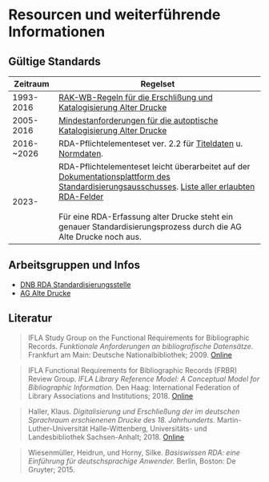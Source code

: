 # Resourcen und weiterführende Informationen

## Gültige Standards
Zeitraum   | Regelset
-----------|----------------------------------------------------------------
1993-2016  | [RAK-WB-Regeln für die Erschlißung und Katalogisierung Alter Drucke](https://files.dnb.de/pdf/rak_wb_netz.pdf)
2005-2016  | [Mindestanforderungen für die autoptische Katalogisierung Alter Drucke](https://verbundwiki.gbv.de/pages/viewpage.action?pageId=335314958)
2016-~2026 | RDA-Pflichtelementeset ver. 2.2 für [Titeldaten](https://wiki.dnb.de/download/attachments/114430616/Standardelemente-Set_Titeldaten.pdf?version=8&modificationDate=1519116655000&api=v2) u. [Normdaten](https://wiki.dnb.de/download/attachments/114430616/Standardelemente-Set_Normdaten.pdf?version=5&modificationDate=1535363074000&api=v2).
2023-      | RDA-Pflichtelementeset leicht überarbeitet auf der [Dokumentationsplattform des Standardisierungsausschusses](https://sta.dnb.de/doc). [Liste aller erlaubten RDA-Felder](https://www.rdaregistry.info/rgAbout/)<br><br>Für eine RDA-Erfassung alter Drucke steht ein genauer Standardisierungsprozess durch die AG Alte Drucke noch aus.

## Arbeitsgruppen und Infos
- [DNB RDA Standardisierungsstelle](https://wiki.dnb.de/display/RDAINFO)
- [AG Alte Drucke](https://wiki.dnb.de/display/STAC/AG+Alte+Drucke)

## Literatur
>IFLA Study Group on the Functional Requirements for Bibliographic Records. *Funktionale Anforderungen an bibliografische Datensätze*. Frankfurt am Main: Deutsche Nationalbibliothek; 2009. [Online](https://repository.ifla.org/bitstream/123456789/816/2/ifla-functional-requirements-for-bibliographic-records-frbr_2009-de.pdf)

>IFLA Functional Requirements for Bibliographic Records (FRBR) Review Group. *IFLA Library Reference Model: A Conceptual Model for Bibliographic Information.* Den Haag: International Federation of Library Associations and Institutions; 2018. [Online](https://repository.ifla.org/handle/123456789/40)

>Haller, Klaus. *Digitalisierung und Erschließung der im deutschen Sprachraum erschienenen Drucke des 18. Jahrhunderts.* Martin-Luther-Universität Halle-Wittenberg, Universitäts- und Landesbibliothek Sachsen-Anhalt; 2018. [Online](https://opendata.uni-halle.de/handle/1981185920/55)

>Wiesenmüller, Heidrun, und Horny, Silke. *Basiswissen RDA: eine Einführung für deutschsprachige Anwender.* Berlin, Boston: De Gruyter; 2015.